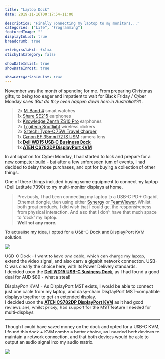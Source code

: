 ```yaml
---
title: "Laptop Dock"
date: 2019-11-16T00:17:54+11:00

description: "Finally connecting my laptop to my monitors..."
categories: ["Life", "Programming"]
featuredImage: ""
displayInList: true
breadcrumb: true

stickyInGlobal: false
stickyInCategory: false

showDateInList: true
showDateInPost: true

showCategoriesInList: true
---
```


November was the month of spending for me. From preparing Christmas gifts, to being too eager and impatient to wait for Black Friday / Cyber Monday sales (_But do they even happen down here in Australia???_).

> 2x [Mi Band 4](../mi-band-4) smart watches  
1x [Shure SE215](https://www.shure.com/en-US/products/earphones/se215) earphones  
1x [Knowledge Zenith ZS10 Pro](https://audiobudget.com/product/KZ/ZS10PRO) earphones  
2x [Logitech Spotlight](https://www.logitech.com/en-au/product/spotlight-presentation-remote) wireless clickers  
2x [Satechi Type-C 75W Travel Charger](https://satechi.net/products/type-c-75w-travel-charger)  
1x [Canon EF 35mm f/2 IS USM](https://www.canon.com.au/camera-lenses/ef-35mm-f-2-is-usm) camera lens  
**1x [Dell WD15 USB-C Business Dock](https://www.dell.com/en-au/work/shop/dell-business-dock-wd15-with-180w-adapter/apd/452-bcfx/pc-accessories)**  
**1x [ATEN CS782DP DisplayPort KVM](https://www.aten.com/au/en/products/kvm/desktop-kvm-switches/cs782dp/)**

In anticipation for Cyber Monday, I had started to look and prepare for a [new computer build](https://au.pcpartpicker.com/list/gvfK4n) - but after a few unforeseen turn of events, I had decided to delay those purchases, and opt for buying a collection of other things.  

One of these things included buying some equipment to connect my laptop (Dell Latitude 7390) to my multi-monitor displays at home.

> Previously, I had been connecting my laptop to a USB-C PD + Gigabit Ethernet dongle, then using either [Synergy](https://symless.com/synergy) or [TeamViewer](https://www.teamviewer.com/). Whilst both great products, I did wish that I could get the responsiveness from physical interaction. And also that I don't have that much space to 'dock' my laptop.  
**Well not any more.**

To actualise my idea, I opted for a USB-C Dock and DisplayPort KVM solution.

![](diagram-no_peripheral.svg)

USB-C Dock - I want to have _one_ cable, which can charge my laptop, extend the video signal, and also carry a gigabit network connection. USB-C was clearly the choice here, with its Power Delivery standards.  
I decided upon the **[Dell WD15 USB-C Business Dock](https://www.dell.com/en-au/work/shop/dell-business-dock-wd15-with-180w-adapter/apd/452-bcfx/pc-accessories)**, as I had found a good deal for AUD $89 - what a steal!

DisplayPort KVM - As DisplayPort MST exists, I would be able to connect just one cable from my laptop, and daisy-chain DisplayPort MST-compatible displays together to get an extended display.  
I decided upon the **[ATEN CS782DP DisplayPort KVM](https://www.aten.com/au/en/products/kvm/desktop-kvm-switches/cs782dp/)** as it had good reviews and, whilst pricey, had support for the MST feature I needed for multi-displays

---

Though I could have saved money on the dock and opted for a USB-C KVM, I found this dock + KVM combo a better choice, as I needed both devices to maintain a network connection, and that both devices would be able to output an audio signal into my audio matrix.

![](diagram-with_peripheral.svg)
